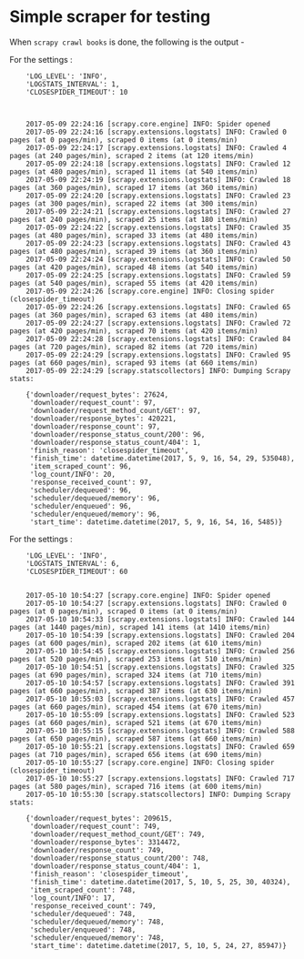 # Simple scraper for testing

When `scrapy crawl books` is done, the following is the output -

For the settings :
		
		
		'LOG_LEVEL': 'INFO',
		'LOGSTATS_INTERVAL': 1,
		'CLOSESPIDER_TIMEOUT': 10
		
		
		
		2017-05-09 22:24:16 [scrapy.core.engine] INFO: Spider opened
		2017-05-09 22:24:16 [scrapy.extensions.logstats] INFO: Crawled 0 pages (at 0 pages/min), scraped 0 items (at 0 items/min)
		2017-05-09 22:24:17 [scrapy.extensions.logstats] INFO: Crawled 4 pages (at 240 pages/min), scraped 2 items (at 120 items/min)
		2017-05-09 22:24:18 [scrapy.extensions.logstats] INFO: Crawled 12 pages (at 480 pages/min), scraped 11 items (at 540 items/min)
		2017-05-09 22:24:19 [scrapy.extensions.logstats] INFO: Crawled 18 pages (at 360 pages/min), scraped 17 items (at 360 items/min)
		2017-05-09 22:24:20 [scrapy.extensions.logstats] INFO: Crawled 23 pages (at 300 pages/min), scraped 22 items (at 300 items/min)
		2017-05-09 22:24:21 [scrapy.extensions.logstats] INFO: Crawled 27 pages (at 240 pages/min), scraped 25 items (at 180 items/min)
		2017-05-09 22:24:22 [scrapy.extensions.logstats] INFO: Crawled 35 pages (at 480 pages/min), scraped 33 items (at 480 items/min)
		2017-05-09 22:24:23 [scrapy.extensions.logstats] INFO: Crawled 43 pages (at 480 pages/min), scraped 39 items (at 360 items/min)
		2017-05-09 22:24:24 [scrapy.extensions.logstats] INFO: Crawled 50 pages (at 420 pages/min), scraped 48 items (at 540 items/min)
		2017-05-09 22:24:25 [scrapy.extensions.logstats] INFO: Crawled 59 pages (at 540 pages/min), scraped 55 items (at 420 items/min)
		2017-05-09 22:24:26 [scrapy.core.engine] INFO: Closing spider (closespider_timeout)
		2017-05-09 22:24:26 [scrapy.extensions.logstats] INFO: Crawled 65 pages (at 360 pages/min), scraped 63 items (at 480 items/min)
		2017-05-09 22:24:27 [scrapy.extensions.logstats] INFO: Crawled 72 pages (at 420 pages/min), scraped 70 items (at 420 items/min)
		2017-05-09 22:24:28 [scrapy.extensions.logstats] INFO: Crawled 84 pages (at 720 pages/min), scraped 82 items (at 720 items/min)
		2017-05-09 22:24:29 [scrapy.extensions.logstats] INFO: Crawled 95 pages (at 660 pages/min), scraped 93 items (at 660 items/min)
		2017-05-09 22:24:29 [scrapy.statscollectors] INFO: Dumping Scrapy stats:
		
		{'downloader/request_bytes': 27624,
		 'downloader/request_count': 97,
		 'downloader/request_method_count/GET': 97,
		 'downloader/response_bytes': 420221,
		 'downloader/response_count': 97,
		 'downloader/response_status_count/200': 96,
		 'downloader/response_status_count/404': 1,
		 'finish_reason': 'closespider_timeout',
		 'finish_time': datetime.datetime(2017, 5, 9, 16, 54, 29, 535048),
		 'item_scraped_count': 96,
		 'log_count/INFO': 20,
		 'response_received_count': 97,
		 'scheduler/dequeued': 96,
		 'scheduler/dequeued/memory': 96,
		 'scheduler/enqueued': 96,
		 'scheduler/enqueued/memory': 96,
		 'start_time': datetime.datetime(2017, 5, 9, 16, 54, 16, 5485)}
		 

For the settings :
		
		
		'LOG_LEVEL': 'INFO',
		'LOGSTATS_INTERVAL': 6,
		'CLOSESPIDER_TIMEOUT': 60
		
		
		2017-05-10 10:54:27 [scrapy.core.engine] INFO: Spider opened
		2017-05-10 10:54:27 [scrapy.extensions.logstats] INFO: Crawled 0 pages (at 0 pages/min), scraped 0 items (at 0 items/min)
		2017-05-10 10:54:33 [scrapy.extensions.logstats] INFO: Crawled 144 pages (at 1440 pages/min), scraped 141 items (at 1410 items/min)
		2017-05-10 10:54:39 [scrapy.extensions.logstats] INFO: Crawled 204 pages (at 600 pages/min), scraped 202 items (at 610 items/min)
		2017-05-10 10:54:45 [scrapy.extensions.logstats] INFO: Crawled 256 pages (at 520 pages/min), scraped 253 items (at 510 items/min)
		2017-05-10 10:54:51 [scrapy.extensions.logstats] INFO: Crawled 325 pages (at 690 pages/min), scraped 324 items (at 710 items/min)
		2017-05-10 10:54:57 [scrapy.extensions.logstats] INFO: Crawled 391 pages (at 660 pages/min), scraped 387 items (at 630 items/min)
		2017-05-10 10:55:03 [scrapy.extensions.logstats] INFO: Crawled 457 pages (at 660 pages/min), scraped 454 items (at 670 items/min)
		2017-05-10 10:55:09 [scrapy.extensions.logstats] INFO: Crawled 523 pages (at 660 pages/min), scraped 521 items (at 670 items/min)
		2017-05-10 10:55:15 [scrapy.extensions.logstats] INFO: Crawled 588 pages (at 650 pages/min), scraped 587 items (at 660 items/min)
		2017-05-10 10:55:21 [scrapy.extensions.logstats] INFO: Crawled 659 pages (at 710 pages/min), scraped 656 items (at 690 items/min)
		2017-05-10 10:55:27 [scrapy.core.engine] INFO: Closing spider (closespider_timeout)
		2017-05-10 10:55:27 [scrapy.extensions.logstats] INFO: Crawled 717 pages (at 580 pages/min), scraped 716 items (at 600 items/min)
		2017-05-10 10:55:30 [scrapy.statscollectors] INFO: Dumping Scrapy stats:
		
		{'downloader/request_bytes': 209615,
		 'downloader/request_count': 749,
		 'downloader/request_method_count/GET': 749,
		 'downloader/response_bytes': 3314472,
		 'downloader/response_count': 749,
		 'downloader/response_status_count/200': 748,
		 'downloader/response_status_count/404': 1,
		 'finish_reason': 'closespider_timeout',
		 'finish_time': datetime.datetime(2017, 5, 10, 5, 25, 30, 40324),
		 'item_scraped_count': 748,
		 'log_count/INFO': 17,
		 'response_received_count': 749,
		 'scheduler/dequeued': 748,
		 'scheduler/dequeued/memory': 748,
		 'scheduler/enqueued': 748,
		 'scheduler/enqueued/memory': 748,
		 'start_time': datetime.datetime(2017, 5, 10, 5, 24, 27, 85947)}
